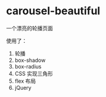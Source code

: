 # carousel-beautiful

一个漂亮的轮播页面

使用了：
1. 轮播
2. box-shadow
3. box-radius
3. CSS 实现三角形
4. flex 布局
5. jQuery